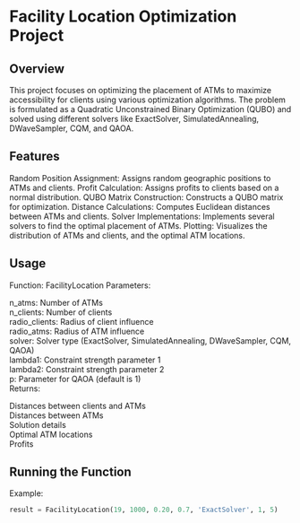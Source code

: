 # Facility Location Optimization Project

## Overview
This project focuses on optimizing the placement of ATMs to maximize accessibility for clients using various optimization algorithms. The problem is formulated as a Quadratic Unconstrained Binary Optimization (QUBO) and solved using different solvers like ExactSolver, SimulatedAnnealing, DWaveSampler, CQM, and QAOA.

## Features
Random Position Assignment: Assigns random geographic positions to ATMs and clients.
Profit Calculation: Assigns profits to clients based on a normal distribution.
QUBO Matrix Construction: Constructs a QUBO matrix for optimization.
Distance Calculations: Computes Euclidean distances between ATMs and clients.
Solver Implementations: Implements several solvers to find the optimal placement of ATMs.
Plotting: Visualizes the distribution of ATMs and clients, and the optimal ATM locations.
## Usage
Function: FacilityLocation
Parameters:  

n_atms: Number of ATMs  
n_clients: Number of clients  
radio_clients: Radius of client influence  
radio_atms: Radius of ATM influence  
solver: Solver type (ExactSolver, SimulatedAnnealing, DWaveSampler, CQM, QAOA)  
lambda1: Constraint strength parameter 1  
lambda2: Constraint strength parameter 2  
p: Parameter for QAOA (default is 1)  
Returns:  

Distances between clients and ATMs  
Distances between ATMs  
Solution details  
Optimal ATM locations  
Profits  
## Running the Function
Example:

```python
result = FacilityLocation(19, 1000, 0.20, 0.7, 'ExactSolver', 1, 5)
```
